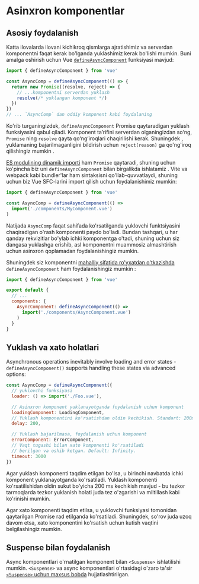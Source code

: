 # Asinxron komponentlar

## Asosiy foydalanish

Katta ilovalarda ilovani kichikroq qismlarga ajratishimiz va serverdan komponentni faqat kerak bo'lganda yuklashimiz kerak bo'lishi mumkin. Buni amalga oshirish uchun Vue [`defineAsyncComponent`](/api/general.html#defineasynccomponent) funksiyasi mavjud:
```js
import { defineAsyncComponent } from 'vue'

const AsyncComp = defineAsyncComponent(() => {
  return new Promise((resolve, reject) => {
    // ...komponentni serverdan yuklash
    resolve(/* yuklangan komponent */)
  })
})
// ... `AsyncComp` dan oddiy komponent kabi foydalaning
```

Ko'rib turganingizdek, `defineAsyncComponent` Promise qaytaradigan yuklash funksiyasini qabul qiladi. Komponent taʼrifini serverdan olganingizdan soʻng, `Promise` ning `resolve` qayta qoʻngʻiroqlari chaqirilishi kerak. Shuningdek , yuklamaning bajarilmaganligini bildirish uchun `reject(reason)` ga qo'ng'iroq qilishingiz mumkin .

[ES modulining dinamik importi](https://developer.mozilla.org/en-US/docs/Web/JavaScript/Reference/Statements/import#dynamic_imports) ham `Promise` qaytaradi, shuning uchun ko'pincha biz uni `defineAsyncComponent` bilan birgalikda ishlatamiz . Vite va webpack kabi bundler'lar ham sintaksisni qo'llab-quvvatlaydi, shuning uchun biz Vue SFC-larini import qilish uchun foydalanishimiz mumkin:

```js
import { defineAsyncComponent } from 'vue'

const AsyncComp = defineAsyncComponent(() =>
  import('./components/MyComponent.vue')
)
```

Natijada `AsyncComp` faqat sahifada ko'rsatilganda yuklovchi funktsiyasini chaqiradigan o'rash komponenti paydo bo'ladi. Bundan tashqari, u har qanday rekvizitlar bo'ylab ichki komponentga o'tadi, shuning uchun siz dangasa yuklashga erishib, asl komponentni muammosiz almashtirish uchun asinxron qoplamadan foydalanishingiz mumkin.

<div class="options-api">

Shuningdek siz komponentni [mahalliy sifatida ro'yxatdan o'tkazishda](/guide/components/registration.html#local-registration) `defineAsyncComponent` ham foydalanishingiz mumkin :

```js
import { defineAsyncComponent } from 'vue'

export default {
  // ...
  components: {
    AsyncComponent: defineAsyncComponent(() =>
      import('./components/AsyncComponent.vue')
    )
  }
}
```

</div>

## Yuklash va xato holatlari

Asynchronous operations inevitably involve loading and error states - `defineAsyncComponent()` supports handling these states via advanced options:

```js
const AsyncComp = defineAsyncComponent({
  // yuklovchi funksiyasi
  loader: () => import('./Foo.vue'),

  // Asinxron komponent yuklanayotganda foydalanish uchun komponent
  loadingComponent: LoadingComponent,
  // Yuklash komponentini ko'rsatishdan oldin kechikish. Standart: 200ms.
  delay: 200,

  // Yuklash bajarilmasa, foydalanish uchun komponent
  errorComponent: ErrorComponent,
  // Vaqt tugashi bilan xato komponenti ko'rsatiladi
  // berilgan va oshib ketgan. Default: Infinity.
  timeout: 3000
})
```

Agar yuklash komponenti taqdim etilgan bo'lsa, u birinchi navbatda ichki komponent yuklanayotganda ko'rsatiladi. Yuklash komponenti ko'rsatilishidan oldin sukut bo'yicha 200 ms kechikish mavjud - bu tezkor tarmoqlarda tezkor yuklanish holati juda tez o'zgarishi va miltillash kabi ko'rinishi mumkin.

Agar xato komponenti taqdim etilsa, u yuklovchi funksiyasi tomonidan qaytarilgan Promise rad etilganda ko'rsatiladi. Shuningdek, so'rov juda uzoq davom etsa, xato komponentini ko'rsatish uchun kutish vaqtini belgilashingiz mumkin.

## Suspense bilan foydalanish

Async komponentlari o'rnatilgan komponent bilan `<Suspense>` ishlatilishi mumkin. `<Suspense>` va async komponentlari o'rtasidagi o'zaro ta'sir [`<Suspense>` uchun maxsus bobda](/guide/built-ins/suspense.html) hujjatlashtirilgan.
